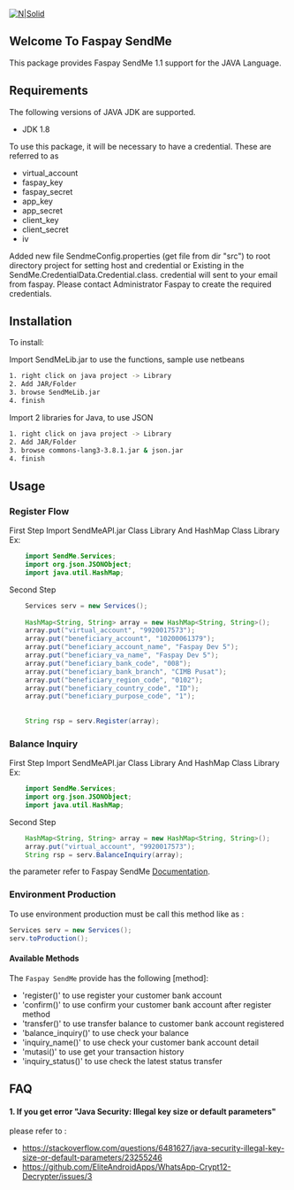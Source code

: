 [![N|Solid](https://faspay.co.id/docs/sendme/images/sendMe-new.png)](https://faspay.co.id/docs/index-sendme.html#faspay-sendme) 
## Welcome To Faspay SendMe

This package provides Faspay SendMe 1.1 support for the JAVA Language.

## Requirements

The following versions of JAVA JDK are supported.

* JDK 1.8

To use this package, it will be necessary to have a credential. These are referred to as 
* virtual_account
* faspay_key
* faspay_secret
* app_key
* app_secret
* client_key
* client_secret
* iv

Added new file SendmeConfig.properties (get file from dir "src") to root directory project for setting host and credential or 
Existing in the SendMe.CredentialData.Credential.class. 
credential will sent to your email from faspay.
Please contact Administrator Faspay to create the required credentials.

## Installation

To install:

Import SendMeLib.jar to use the functions, sample use netbeans

```sh
1. right click on java project -> Library
2. Add JAR/Folder
3. browse SendMeLib.jar
4. finish
```

Import 2 libraries for Java, to use JSON

```sh
1. right click on java project -> Library
2. Add JAR/Folder
3. browse commons-lang3-3.8.1.jar & json.jar
4. finish
```

## Usage

### Register Flow

First Step
Import SendMeAPI.jar Class Library And HashMap Class Library
Ex:
```java
    import SendMe.Services;
	import org.json.JSONObject;
	import java.util.HashMap;
```

Second Step
```java
	Services serv = new Services();
	
	HashMap<String, String> array = new HashMap<String, String>();
	array.put("virtual_account", "9920017573");
	array.put("beneficiary_account", "10200061379");
	array.put("beneficiary_account_name", "Faspay Dev 5");
	array.put("beneficiary_va_name", "Faspay Dev 5");
	array.put("beneficiary_bank_code", "008");
	array.put("beneficiary_bank_branch", "CIMB Pusat");
	array.put("beneficiary_region_code", "0102");
	array.put("beneficiary_country_code", "ID");
	array.put("beneficiary_purpose_code", "1");
	
	
	String rsp = serv.Register(array);
```

### Balance Inquiry

First Step
Import SendMeAPI.jar Class Library And HashMap Class Library
Ex:
```java
    import SendMe.Services;
	import org.json.JSONObject;
	import java.util.HashMap;
```

Second Step
```java
	HashMap<String, String> array = new HashMap<String, String>();
	array.put("virtual_account", "9920017573");
	String rsp = serv.BalanceInquiry(array);
```
the parameter refer to Faspay SendMe [Documentation](https://faspay.co.id/docs/index-en-sendme.html#faspay-sendme).

### Environment Production
To use environment production must be call this method like as :

```java
Services serv = new Services();
serv.toProduction();
```

#### Available Methods

The `Faspay SendMe` provide has the following [method]:

- 'register()' to use register your customer bank account
- 'confirm()' to use confirm your customer bank account after register method
- 'transfer()' to use transfer balance to customer bank account registered
- 'balance_inquiry()' to use check your balance 
- 'inquiry_name()' to use check your customer bank account detail
- 'mutasi()' to use get your transaction history
- 'inquiry_status()' to use check the latest status transfer

## FAQ

#### 1. If you get error "Java Security: Illegal key size or default parameters"

please refer to : 
- https://stackoverflow.com/questions/6481627/java-security-illegal-key-size-or-default-parameters/23255246
- https://github.com/EliteAndroidApps/WhatsApp-Crypt12-Decrypter/issues/3

